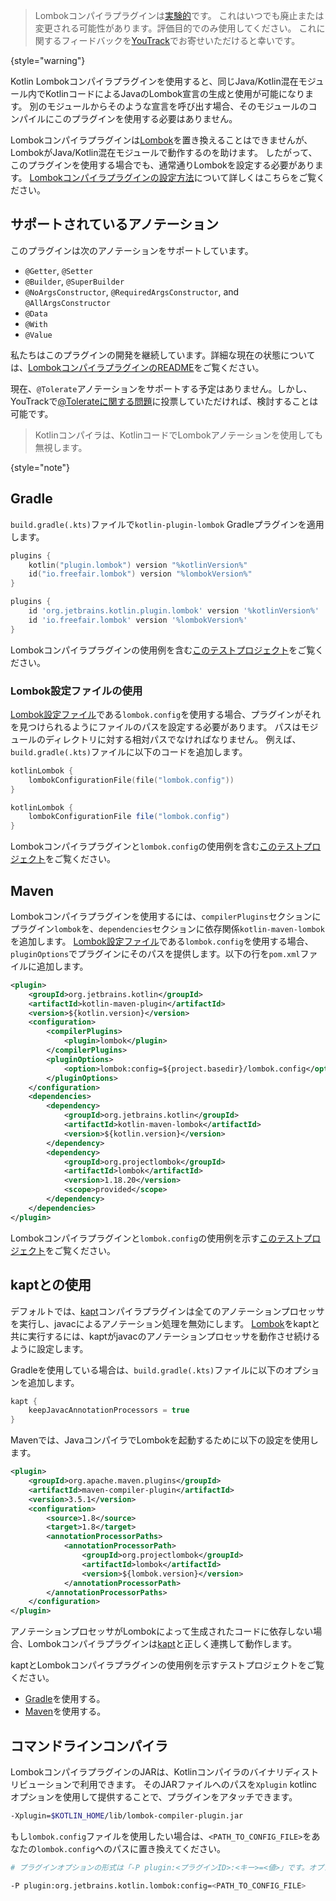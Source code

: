[//]: # (title: Lombokコンパイラプラグイン)

> Lombokコンパイラプラグインは[実験的](components-stability.md)です。
> これはいつでも廃止または変更される可能性があります。評価目的でのみ使用してください。
> これに関するフィードバックを[YouTrack](https://youtrack.jetbrains.com/issue/KT-7112)でお寄せいただけると幸いです。
>
{style="warning"}

Kotlin Lombokコンパイラプラグインを使用すると、同じJava/Kotlin混在モジュール内でKotlinコードによるJavaのLombok宣言の生成と使用が可能になります。
別のモジュールからそのような宣言を呼び出す場合、そのモジュールのコンパイルにこのプラグインを使用する必要はありません。

Lombokコンパイラプラグインは[Lombok](https://projectlombok.org/)を置き換えることはできませんが、LombokがJava/Kotlin混在モジュールで動作するのを助けます。
したがって、このプラグインを使用する場合でも、通常通りLombokを設定する必要があります。
[Lombokコンパイラプラグインの設定方法](#using-the-lombok-configuration-file)について詳しくはこちらをご覧ください。

## サポートされているアノテーション

このプラグインは次のアノテーションをサポートしています。
* `@Getter`, `@Setter`
* `@Builder`, `@SuperBuilder`
* `@NoArgsConstructor`, `@RequiredArgsConstructor`, and `@AllArgsConstructor`
* `@Data`
* `@With`
* `@Value`

私たちはこのプラグインの開発を継続しています。詳細な現在の状態については、[LombokコンパイラプラグインのREADME](https://github.com/JetBrains/kotlin/tree/master/plugins/lombok)をご覧ください。

現在、`@Tolerate`アノテーションをサポートする予定はありません。しかし、YouTrackで[@Tolerateに関する問題](https://youtrack.jetbrains.com/issue/KT-53564/Kotlin-Lombok-Support-Tolerate)に投票していただければ、検討することは可能です。

> Kotlinコンパイラは、KotlinコードでLombokアノテーションを使用しても無視します。
>
{style="note"}

## Gradle

`build.gradle(.kts)`ファイルで`kotlin-plugin-lombok` Gradleプラグインを適用します。

<tabs group="build-script">
<tab title="Kotlin" group-key="kotlin">

```kotlin
plugins {
    kotlin("plugin.lombok") version "%kotlinVersion%"
    id("io.freefair.lombok") version "%lombokVersion%"
}
```

</tab>
<tab title="Groovy" group-key="groovy">

```groovy
plugins {
    id 'org.jetbrains.kotlin.plugin.lombok' version '%kotlinVersion%'
    id 'io.freefair.lombok' version '%lombokVersion%'
}
```

</tab>
</tabs>

Lombokコンパイラプラグインの使用例を含む[このテストプロジェクト](https://github.com/kotlin-hands-on/kotlin-lombok-examples/tree/master/kotlin_lombok_gradle/nokapt)をご覧ください。

### Lombok設定ファイルの使用

[Lombok設定ファイル](https://projectlombok.org/features/configuration)である`lombok.config`を使用する場合、プラグインがそれを見つけられるようにファイルのパスを設定する必要があります。
パスはモジュールのディレクトリに対する相対パスでなければなりません。
例えば、`build.gradle(.kts)`ファイルに以下のコードを追加します。

<tabs group="build-script">
<tab title="Kotlin" group-key="kotlin">

```kotlin
kotlinLombok {
    lombokConfigurationFile(file("lombok.config"))
}
```

</tab>
<tab title="Groovy" group-key="groovy">

```groovy
kotlinLombok {
    lombokConfigurationFile file("lombok.config")
}
```

</tab>
</tabs>

Lombokコンパイラプラグインと`lombok.config`の使用例を含む[このテストプロジェクト](https://github.com/kotlin-hands-on/kotlin-lombok-examples/tree/master/kotlin_lombok_gradle/withconfig)をご覧ください。

## Maven

Lombokコンパイラプラグインを使用するには、`compilerPlugins`セクションにプラグイン`lombok`を、`dependencies`セクションに依存関係`kotlin-maven-lombok`を追加します。
[Lombok設定ファイル](https://projectlombok.org/features/configuration)である`lombok.config`を使用する場合、`pluginOptions`でプラグインにそのパスを提供します。以下の行を`pom.xml`ファイルに追加します。

```xml
<plugin>
    <groupId>org.jetbrains.kotlin</groupId>
    <artifactId>kotlin-maven-plugin</artifactId>
    <version>${kotlin.version}</version>
    <configuration>
        <compilerPlugins>
            <plugin>lombok</plugin>
        </compilerPlugins>
        <pluginOptions>
            <option>lombok:config=${project.basedir}/lombok.config</option>
        </pluginOptions>
    </configuration>
    <dependencies>
        <dependency>
            <groupId>org.jetbrains.kotlin</groupId>
            <artifactId>kotlin-maven-lombok</artifactId>
            <version>${kotlin.version}</version>
        </dependency>
        <dependency>
            <groupId>org.projectlombok</groupId>
            <artifactId>lombok</artifactId>
            <version>1.18.20</version>
            <scope>provided</scope>
        </dependency>
    </dependencies>
</plugin>
```

Lombokコンパイラプラグインと`lombok.config`の使用例を示す[このテストプロジェクト](https://github.com/kotlin-hands-on/kotlin-lombok-examples/tree/master/kotlin_lombok_maven/nokapt)をご覧ください。

## kaptとの使用

デフォルトでは、[kapt](kapt.md)コンパイラプラグインは全てのアノテーションプロセッサを実行し、javacによるアノテーション処理を無効にします。
[Lombok](https://projectlombok.org/)をkaptと共に実行するには、kaptがjavacのアノテーションプロセッサを動作させ続けるように設定します。

Gradleを使用している場合は、`build.gradle(.kts)`ファイルに以下のオプションを追加します。

```groovy
kapt {
    keepJavacAnnotationProcessors = true
}
```

Mavenでは、JavaコンパイラでLombokを起動するために以下の設定を使用します。

```xml
<plugin>
    <groupId>org.apache.maven.plugins</groupId>
    <artifactId>maven-compiler-plugin</artifactId>
    <version>3.5.1</version>
    <configuration>
        <source>1.8</source>
        <target>1.8</target>
        <annotationProcessorPaths>
            <annotationProcessorPath>
                <groupId>org.projectlombok</groupId>
                <artifactId>lombok</artifactId>
                <version>${lombok.version}</version>
            </annotationProcessorPath>
        </annotationProcessorPaths>
    </configuration>
</plugin>    
```

アノテーションプロセッサがLombokによって生成されたコードに依存しない場合、Lombokコンパイラプラグインは[kapt](kapt.md)と正しく連携して動作します。

kaptとLombokコンパイラプラグインの使用例を示すテストプロジェクトをご覧ください。
* [Gradle](https://github.com/JetBrains/kotlin/tree/master/libraries/tools/kotlin-gradle-plugin-integration-tests/src/test/resources/testProject/lombokProject/yeskapt)を使用する。
* [Maven](https://github.com/kotlin-hands-on/kotlin-lombok-examples/tree/master/kotlin_lombok_maven/yeskapt)を使用する。

## コマンドラインコンパイラ

LombokコンパイラプラグインのJARは、Kotlinコンパイラのバイナリディストリビューションで利用できます。
そのJARファイルへのパスを`Xplugin` kotlincオプションを使用して提供することで、プラグインをアタッチできます。

```bash
-Xplugin=$KOTLIN_HOME/lib/lombok-compiler-plugin.jar
```

もし`lombok.config`ファイルを使用したい場合は、`<PATH_TO_CONFIG_FILE>`をあなたの`lombok.config`へのパスに置き換えてください。

```bash
# プラグインオプションの形式は「-P plugin:<プラグインID>:<キー>=<値>」です。オプションは複数指定できます。

-P plugin:org.jetbrains.kotlin.lombok:config=<PATH_TO_CONFIG_FILE>
```